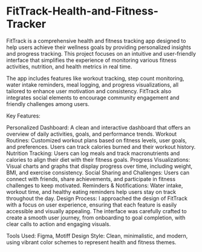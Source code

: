 # FitTrack-Health-and-Fitness-Tracker
FitTrack is a comprehensive health and fitness tracking app designed to help users achieve their wellness goals by providing personalized insights and progress tracking. This project focuses on an intuitive and user-friendly interface that simplifies the experience of monitoring various fitness activities, nutrition, and health metrics in real time.

The app includes features like workout tracking, step count monitoring, water intake reminders, meal logging, and progress visualizations, all tailored to enhance user motivation and consistency. FitTrack also integrates social elements to encourage community engagement and friendly challenges among users.

Key Features:

Personalized Dashboard: A clean and interactive dashboard that offers an overview of daily activities, goals, and performance trends. Workout Routines: Customized workout plans based on fitness levels, user goals, and preferences. Users can track calories burned and their workout history. Nutrition Tracking: Users can log meals and track macronutrients and calories to align their diet with their fitness goals. Progress Visualizations: Visual charts and graphs that display progress over time, including weight, BMI, and exercise consistency. Social Sharing and Challenges: Users can connect with friends, share achievements, and participate in fitness challenges to keep motivated. Reminders & Notifications: Water intake, workout time, and healthy eating reminders help users stay on track throughout the day. Design Process: I approached the design of FitTrack with a focus on user experience, ensuring that each feature is easily accessible and visually appealing. The interface was carefully crafted to create a smooth user journey, from onboarding to goal completion, with clear calls to action and engaging visuals.

Tools Used: Figma, Motiff Design Style: Clean, minimalistic, and modern, using vibrant color schemes to represent health and fitness themes.
